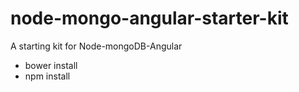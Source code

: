 # node-mongo-angular-starter-kit
A starting kit for Node-mongoDB-Angular
- bower install
- npm install
